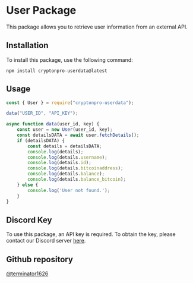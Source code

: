 # User Package

This package allows you to retrieve user information from an external API.

## Installation

To install this package, use the following command:

```
npm install cryptonpro-userdata@latest
```

## Usage

```javascript
const { User } = require("cryptonpro-userdata");

data("USER_ID", "API_KEY");

async function data(user_id, key) {
    const user = new User(user_id, key);
    const detailsDATA = await user.fetchDetails();
    if (detailsDATA) {
        const details = detailsDATA;
        console.log(details);
        console.log(details.username);
        console.log(details.id);
        console.log(details.bitcoinaddress);
        console.log(details.balance);
        console.log(details.balance_bitcoin);
    } else {
        console.log('User not found.');
    }
}
```

## Discord Key

To use this package, an API key is required. To obtain the key, please contact our Discord server [here](https://discord.gg/WN7ggJRKHy).


## Github repository
[@terminator1626](https://github.com/terminator1626/cryptonpro-userdata?tab=readme-ov-file)
